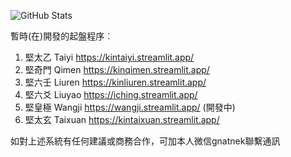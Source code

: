 ![GitHub Stats](https://github-readme-stats.vercel.app/api?username=kentang2017&title_color=9925be&text_color=2596be&bg_color=041014)

暫時(在)開發的起盤程序︰
1. 堅太乙 Taiyi https://kintaiyi.streamlit.app/
2. 堅奇門 Qimen https://kinqimen.streamlit.app/
3. 堅六壬 Liuren https://kinliuren.streamlit.app/
4. 堅六爻 Liuyao https://iching.streamlit.app/
5. 堅皇極 Wangji https://wangji.streamlit.app/ (開發中)
6. 堅太玄 Taixuan https://kintaixuan.streamlit.app/

如對上述系統有任何建議或商務合作，可加本人微信gnatnek聯繫通訊
<!--
**kentang2017/kentang2017** is a ✨ _special_ ✨ repository because its `README.md` (this file) appears on your GitHub profile.

Here are some ideas to get you started:

- 🔭 I’m currently working on ...
- 🌱 I’m currently learning ...
- 👯 I’m looking to collaborate on ...
- 🤔 I’m looking for help with ...
- 💬 Ask me about ...
- 📫 How to reach me: ...
- 😄 Pronouns: ...
- ⚡ Fun fact: ...
-->
